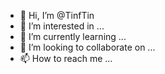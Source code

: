 - 👋 Hi, I’m @TinfTin
- 👀 I’m interested in ...
- 🌱 I’m currently learning ...
- 💞️ I’m looking to collaborate on ...
- 📫 How to reach me ...

<!---
TinfTin/TinfTin is a ✨ special ✨ repository because its `README.md` (this file) appears on your GitHub profile.
You can click the Preview link to take a look at your changes.
--->
